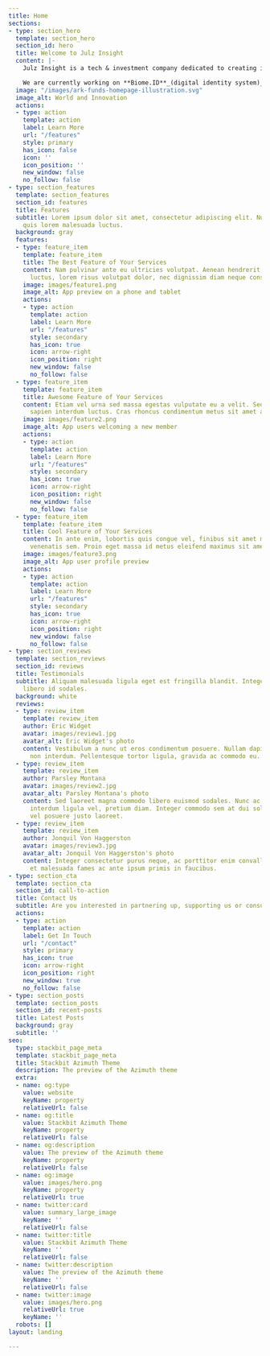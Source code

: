 ```yaml
---
title: Home
sections:
- type: section_hero
  template: section_hero
  section_id: hero
  title: Welcome to Julz Insight
  content: |-
    Julz Insight is a tech & investment company dedicated to creating impactful solutions, building innovative brands, and giving you a platform where you can invest in said solutions/brands/products.

    We are currently working on **Biome.ID**_(digital identity system)_, **Ureisel**_(gaming metaverse)_, and **The Stryes Manor Marketplace**_(furniture, decor & lighting marketplace)_.
  image: "/images/ark-funds-homepage-illustration.svg"
  image_alt: World and Innovation
  actions:
  - type: action
    template: action
    label: Learn More
    url: "/features"
    style: primary
    has_icon: false
    icon: ''
    icon_position: ''
    new_window: false
    no_follow: false
- type: section_features
  template: section_features
  section_id: features
  title: Features
  subtitle: Lorem ipsum dolor sit amet, consectetur adipiscing elit. Nullam a metus
    quis lorem malesuada luctus.
  background: gray
  features:
  - type: feature_item
    template: feature_item
    title: The Best Feature of Your Services
    content: Nam pulvinar ante eu ultricies volutpat. Aenean hendrerit, eros sed aliquet
      luctus, lorem risus volutpat dolor, nec dignissim diam neque consequat ex.
    image: images/feature1.png
    image_alt: App preview on a phone and tablet
    actions:
    - type: action
      template: action
      label: Learn More
      url: "/features"
      style: secondary
      has_icon: true
      icon: arrow-right
      icon_position: right
      new_window: false
      no_follow: false
  - type: feature_item
    template: feature_item
    title: Awesome Feature of Your Services
    content: Etiam vel urna sed massa egestas vulputate eu a velit. Sed ut nisl nec
      sapien interdum luctus. Cras rhoncus condimentum metus sit amet auctor.
    image: images/feature2.png
    image_alt: App users welcoming a new member
    actions:
    - type: action
      template: action
      label: Learn More
      url: "/features"
      style: secondary
      has_icon: true
      icon: arrow-right
      icon_position: right
      new_window: false
      no_follow: false
  - type: feature_item
    template: feature_item
    title: Cool Feature of Your Services
    content: In ante enim, lobortis quis congue vel, finibus sit amet mi. Aenean quis
      venenatis sem. Proin eget massa id metus eleifend maximus sit amet nec urna.
    image: images/feature3.png
    image_alt: App user profile preview
    actions:
    - type: action
      template: action
      label: Learn More
      url: "/features"
      style: secondary
      has_icon: true
      icon: arrow-right
      icon_position: right
      new_window: false
      no_follow: false
- type: section_reviews
  template: section_reviews
  section_id: reviews
  title: Testimonials
  subtitle: Aliquam malesuada ligula eget est fringilla blandit. Integer finibus semper
    libero id sodales.
  background: white
  reviews:
  - type: review_item
    template: review_item
    author: Eric Widget
    avatar: images/review1.jpg
    avatar_alt: Eric Widget's photo
    content: Vestibulum a nunc ut eros condimentum posuere. Nullam dapibus quis nunc
      non interdum. Pellentesque tortor ligula, gravida ac commodo eu.
  - type: review_item
    template: review_item
    author: Parsley Montana
    avatar: images/review2.jpg
    avatar_alt: Parsley Montana's photo
    content: Sed laoreet magna commodo libero euismod sodales. Nunc ac libero convallis,
      interdum ligula vel, pretium diam. Integer commodo sem at dui sollicitudin,
      vel posuere justo laoreet.
  - type: review_item
    template: review_item
    author: Jonquil Von Haggerston
    avatar: images/review3.jpg
    avatar_alt: Jonquil Von Haggerston's photo
    content: Integer consectetur purus neque, ac porttitor enim convallis vitae. Interdum
      et malesuada fames ac ante ipsum primis in faucibus.
- type: section_cta
  template: section_cta
  section_id: call-to-action
  title: Contact Us
  subtitle: Are you interested in partnering up, supporting us or consultation? Then
  actions:
  - type: action
    template: action
    label: Get In Touch
    url: "/contact"
    style: primary
    has_icon: true
    icon: arrow-right
    icon_position: right
    new_window: true
    no_follow: false
- type: section_posts
  template: section_posts
  section_id: recent-posts
  title: Latest Posts
  background: gray
  subtitle: ''
seo:
  type: stackbit_page_meta
  template: stackbit_page_meta
  title: Stackbit Azimuth Theme
  description: The preview of the Azimuth theme
  extra:
  - name: og:type
    value: website
    keyName: property
    relativeUrl: false
  - name: og:title
    value: Stackbit Azimuth Theme
    keyName: property
    relativeUrl: false
  - name: og:description
    value: The preview of the Azimuth theme
    keyName: property
    relativeUrl: false
  - name: og:image
    value: images/hero.png
    keyName: property
    relativeUrl: true
  - name: twitter:card
    value: summary_large_image
    keyName: ''
    relativeUrl: false
  - name: twitter:title
    value: Stackbit Azimuth Theme
    keyName: ''
    relativeUrl: false
  - name: twitter:description
    value: The preview of the Azimuth theme
    keyName: ''
    relativeUrl: false
  - name: twitter:image
    value: images/hero.png
    relativeUrl: true
    keyName: ''
  robots: []
layout: landing

---
```

